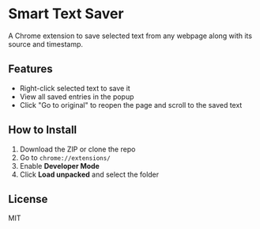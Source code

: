 # Smart Text Saver

A Chrome extension to save selected text from any webpage along with its source and timestamp.

## Features

- Right-click selected text to save it
- View all saved entries in the popup
- Click "Go to original" to reopen the page and scroll to the saved text

## How to Install

1. Download the ZIP or clone the repo
2. Go to `chrome://extensions/`
3. Enable **Developer Mode**
4. Click **Load unpacked** and select the folder

## License

MIT

